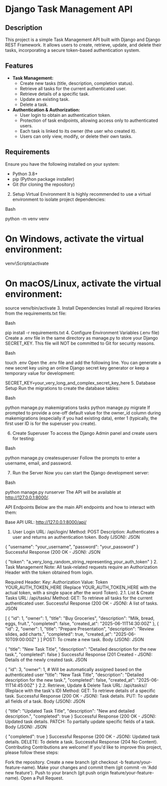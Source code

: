 # Django Task Management API

## Description

This project is a simple Task Management API built with Django and Django REST Framework. It allows users to create, retrieve, update, and delete their tasks, incorporating a secure token-based authentication system.

## Features

* **Task Management:**
    * Create new tasks (title, description, completion status).
    * Retrieve all tasks for the current authenticated user.
    * Retrieve details of a specific task.
    * Update an existing task.
    * Delete a task.
* **Authentication & Authorization:**
    * User login to obtain an authentication token.
    * Protection of task endpoints, allowing access only to authenticated users.
    * Each task is linked to its owner (the user who created it).
    * Users can only view, modify, or delete their own tasks.

## Requirements

Ensure you have the following installed on your system:

* Python 3.8+
* pip (Python package installer)
* Git (for cloning the repository)

2. Setup Virtual Environment
It is highly recommended to use a virtual environment to isolate project dependencies:

Bash

python -m venv venv
# On Windows, activate the virtual environment:
venv\Scripts\activate
# On macOS/Linux, activate the virtual environment:
source venv/bin/activate
3. Install Dependencies
Install all required libraries from the requirements.txt file:

Bash

pip install -r requirements.txt
4. Configure Environment Variables (.env file)
Create a .env file in the same directory as manage.py to store your Django SECRET_KEY. This file will NOT be committed to Git for security reasons.

Bash

touch .env
Open the .env file and add the following line. You can generate a new secret key using an online Django secret key generator or keep a temporary value for development:

SECRET_KEY=your_very_long_and_complex_secret_key_here
5. Database Setup
Run the migrations to create the database tables:

Bash

python manage.py makemigrations tasks
python manage.py migrate
If prompted to provide a one-off default value for the owner_id column during makemigrations (especially if you had existing data), enter 1 (typically, the first user ID is for the superuser you create).

6. Create Superuser
To access the Django Admin panel and create users for testing:

Bash

python manage.py createsuperuser
Follow the prompts to enter a username, email, and password.

7. Run the Server
Now you can start the Django development server:

Bash

python manage.py runserver
The API will be available at http://127.0.0.1:8000/.

API Endpoints
Below are the main API endpoints and how to interact with them:

Base API URL: http://127.0.0.1:8000/api/

1. User Login
URL: /api/login/
Method: POST
Description: Authenticates a user and returns an authentication token.
Body (JSON):
JSON

{
    "username": "your_username",
    "password": "your_password"
}
Successful Response (200 OK - JSON):
JSON

{
    "token": "a_very_long_random_string_representing_your_auth_token"
}
2. Task Management
Note: All task-related requests require an Authorization Header with the token obtained from login.

Required Header:
Key: Authorization
Value: Token YOUR_AUTH_TOKEN_HERE (Replace YOUR_AUTH_TOKEN_HERE with the actual token, with a single space after the word Token).
2.1. List & Create Tasks
URL: /api/tasks/
Method:
GET: To retrieve all tasks for the current authenticated user.
Successful Response (200 OK - JSON): A list of tasks.
JSON

[
    {
        "id": 1,
        "owner": 1,
        "title": "Buy Groceries",
        "description": "Milk, bread, eggs, fruit.",
        "completed": false,
        "created_at": "2025-06-11T14:30:00Z"
    },
    {
        "id": 2,
        "owner": 1,
        "title": "Prepare Presentation",
        "description": "Review slides, add charts.",
        "completed": true,
        "created_at": "2025-06-10T09:00:00Z"
    }
]
POST: To create a new task.
Body (JSON):
JSON

{
    "title": "New Task Title",
    "description": "Detailed description for the new task.",
    "completed": false
}
Successful Response (201 Created - JSON): Details of the newly created task.
JSON

{
    "id": 3,
    "owner": 1, # Will be automatically assigned based on the authenticated user
    "title": "New Task Title",
    "description": "Detailed description for the new task.",
    "completed": false,
    "created_at": "2025-06-11T14:45:00Z"
}
2.2. Retrieve, Update & Delete Task
URL: /api/tasks/<id>/ (Replace <id> with the task's ID)
Method:
GET: To retrieve details of a specific task.
Successful Response (200 OK - JSON): Task details.
PUT: To update all fields of a task.
Body (JSON):
JSON

{
    "title": "Updated Task Title",
    "description": "New and detailed description.",
    "completed": true
}
Successful Response (200 OK - JSON): Updated task details.
PATCH: To partially update specific fields of a task.
Body (JSON):
JSON

{
    "completed": true
}
Successful Response (200 OK - JSON): Updated task details.
DELETE: To delete a task.
Successful Response (204 No Content).
Contributing
Contributions are welcome! If you'd like to improve this project, please follow these steps:

Fork the repository.
Create a new branch (git checkout -b feature/your-feature-name).
Make your changes and commit them (git commit -m 'Add new feature').
Push to your branch (git push origin feature/your-feature-name).
Open a Pull Request.